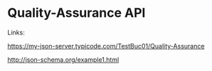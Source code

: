 # Quality-Assurance API

Links: 

https://my-json-server.typicode.com/TestBuc01/Quality-Assurance

http://json-schema.org/example1.html
